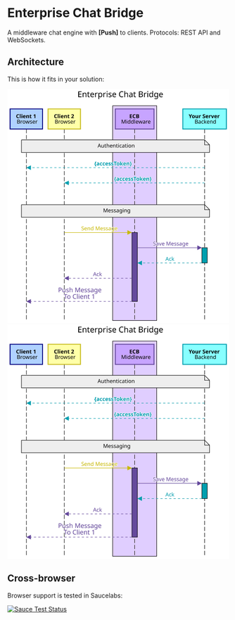 # Enterprise Chat Bridge
A middleware chat engine with **[Push]** to clients.
Protocols: REST API and WebSockets.

## Architecture

This is how it fits in your solution:

![Simple Architecture](./imgs/simple.svg)
<img src="./imgs/simple.svg">


## Cross-browser

Browser support is tested in Saucelabs:

[![Sauce Test Status](https://saucelabs.com/browser-matrix/socket.svg)](https://saucelabs.com/u/socket)
